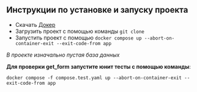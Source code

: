 ## Инструкции по установке и запуску проекта

- Скачать [Докер](https://docs.docker.com/engine/install/)
- Загрузить проект с помощью команды `git clone `
- Запустить проект с помощью `docker compose up --abort-on-container-exit --exit-code-from app`

*В проекте изначально пустая база данных*

**Для проверки get_form запустите юнит тесты с помощью команды**:

`docker compose -f compose.test.yaml up --abort-on-container-exit --exit-code-from app`